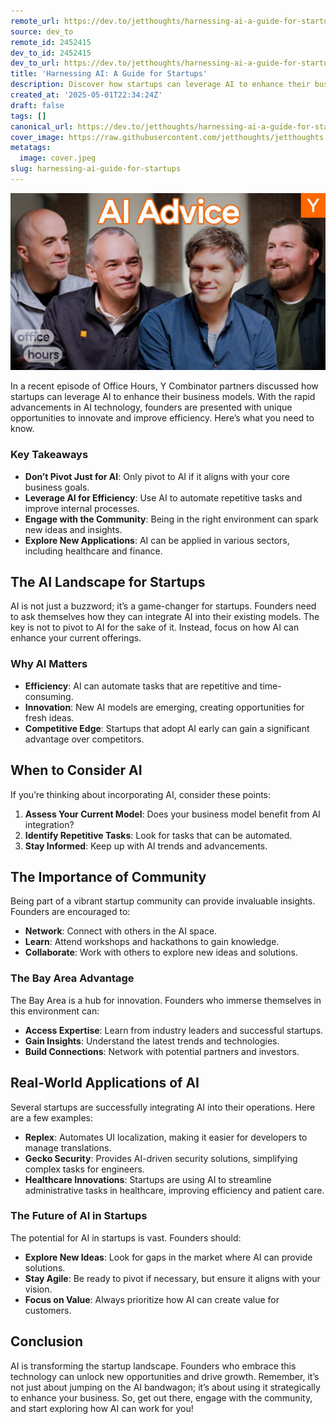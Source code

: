 ```yaml
---
remote_url: https://dev.to/jetthoughts/harnessing-ai-a-guide-for-startups-2chn
source: dev_to
remote_id: 2452415
dev_to_id: 2452415
dev_to_url: https://dev.to/jetthoughts/harnessing-ai-a-guide-for-startups-2chn
title: 'Harnessing AI: A Guide for Startups'
description: Discover how startups can leverage AI to enhance their business models. Learn about the importance of community, real-world applications, and when to consider AI integration.
created_at: '2025-05-01T22:34:24Z'
draft: false
tags: []
canonical_url: https://dev.to/jetthoughts/harnessing-ai-a-guide-for-startups-2chn
cover_image: https://raw.githubusercontent.com/jetthoughts/jetthoughts.github.io/master/content/blog/harnessing-ai-guide-for-startups/cover.jpeg
metatags:
  image: cover.jpeg
slug: harnessing-ai-guide-for-startups
---
```

[![Harnessing AI: A Guide for Startups](file_0.jpg)](https://www.youtube.com/watch?v=7Kt9ugD3bGQ)

In a recent episode of Office Hours, Y Combinator partners discussed how startups can leverage AI to enhance their business models. With the rapid advancements in AI technology, founders are presented with unique opportunities to innovate and improve efficiency. Here’s what you need to know.

### Key Takeaways

*   **Don’t Pivot Just for AI**: Only pivot to AI if it aligns with your core business goals.
*   **Leverage AI for Efficiency**: Use AI to automate repetitive tasks and improve internal processes.
*   **Engage with the Community**: Being in the right environment can spark new ideas and insights.
*   **Explore New Applications**: AI can be applied in various sectors, including healthcare and finance.

## The AI Landscape for Startups

AI is not just a buzzword; it’s a game-changer for startups. Founders need to ask themselves how they can integrate AI into their existing models. The key is not to pivot to AI for the sake of it. Instead, focus on how AI can enhance your current offerings.

### Why AI Matters

*   **Efficiency**: AI can automate tasks that are repetitive and time-consuming.
*   **Innovation**: New AI models are emerging, creating opportunities for fresh ideas.
*   **Competitive Edge**: Startups that adopt AI early can gain a significant advantage over competitors.

## When to Consider AI

If you’re thinking about incorporating AI, consider these points:

1.  **Assess Your Current Model**: Does your business model benefit from AI integration?
2.  **Identify Repetitive Tasks**: Look for tasks that can be automated.
3.  **Stay Informed**: Keep up with AI trends and advancements.

## The Importance of Community

Being part of a vibrant startup community can provide invaluable insights. Founders are encouraged to:

*   **Network**: Connect with others in the AI space.
*   **Learn**: Attend workshops and hackathons to gain knowledge.
*   **Collaborate**: Work with others to explore new ideas and solutions.

### The Bay Area Advantage

The Bay Area is a hub for innovation. Founders who immerse themselves in this environment can:

*   **Access Expertise**: Learn from industry leaders and successful startups.
*   **Gain Insights**: Understand the latest trends and technologies.
*   **Build Connections**: Network with potential partners and investors.

## Real-World Applications of AI

Several startups are successfully integrating AI into their operations. Here are a few examples:

*   **Replex**: Automates UI localization, making it easier for developers to manage translations.
*   **Gecko Security**: Provides AI-driven security solutions, simplifying complex tasks for engineers.
*   **Healthcare Innovations**: Startups are using AI to streamline administrative tasks in healthcare, improving efficiency and patient care.

### The Future of AI in Startups

The potential for AI in startups is vast. Founders should:

*   **Explore New Ideas**: Look for gaps in the market where AI can provide solutions.
*   **Stay Agile**: Be ready to pivot if necessary, but ensure it aligns with your vision.
*   **Focus on Value**: Always prioritize how AI can create value for customers.

## Conclusion

AI is transforming the startup landscape. Founders who embrace this technology can unlock new opportunities and drive growth. Remember, it’s not just about jumping on the AI bandwagon; it’s about using it strategically to enhance your business. So, get out there, engage with the community, and start exploring how AI can work for you!